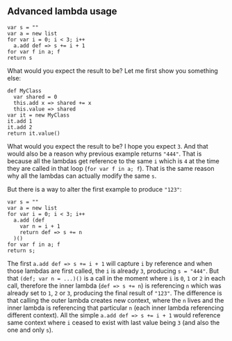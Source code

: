 ## Advanced lambda usage

```
var s = ""
var a = new list
for var i = 0; i < 3; i++
  a.add def => s += i + 1
for var f in a; f
return s
```

What would you expect the result to be? Let me first show you something else:

```
def MyClass
  var shared = 0
  this.add x => shared += x
  this.value => shared
var it = new MyClass
it.add 1
it.add 2
return it.value()
```

What would you expect the result to be? I hope you expect `3`.
And that would also be a reason why previous example returns `"444"`.
That is because all the lambdas get reference to the same `i`
which is `4` at the time they are called in that loop (`for var f in a; f`).
That is the same reason why all the lambdas can actually modify the same `s`.

But there is a way to alter the first example to produce `"123"`:

```
var s = ""
var a = new list
for var i = 0; i < 3; i++
  a.add (def
    var n = i + 1
    return def => s += n
  )()
for var f in a; f
return s;
```

The first `a.add def => s += i + 1` will capture `i` by reference
and when those lambdas are first called, the `i` is already `3`, producing `s = "444"`.
But that `(def; var n = ...)()` is a call in the moment where `i` is `0`, `1` or `2` in each call,
therefore the inner lambda (`def => s += n`) is referencing `n` which was already set to `1`, `2` or `3`,
producing the final result of `"123"`. The difference is that calling the outer lambda creates new context,
where the `n` lives and the inner lambda is referencing that particular `n`
(each inner lambda referencing different context). All the simple `a.add def => s += i + 1`
would reference same context where `i` ceased to exist with last value being `3`
(and also the one and only `s`).
